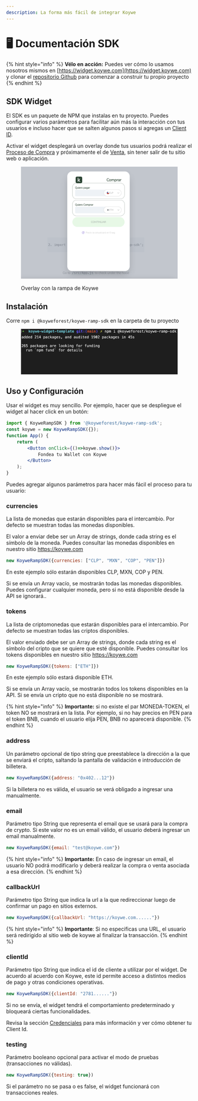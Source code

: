```yaml
---
description: La forma más fácil de integrar Koywe
---
```


# 🖥 Documentación SDK

{% hint style="info" %}
**Vélo en acción:** Puedes ver cómo lo usamos nosotros mismos en [https://widget.koywe.com](https://widget.koywe.com) y clonar el [repositorio Github](https://github.com/koyweforest/koywe-widget-template/) para comenzar a construir tu propio proyecto
{% endhint %}

## SDK Widget

El SDK es un paquete de NPM que instalas en tu proyecto. Puedes configurar varios parámetros para facilitar aún más la interacción con tus usuarios e incluso hacer que se salten algunos pasos si agregas un [Client ID](credenciales.md).

Activar el widget desplegará un overlay donde tus usuarios podrá realizar el [Proceso de Compra](../sobre-koywe/que-es-koywe/proceso-de-compra.md) y próximamente el de [Venta](../sobre-koywe/que-es-koywe/proceso-de-venta.md), sin tener salir de tu sitio web o aplicación.

<figure><img src="../.gitbook/assets/Screen Shot 2022-12-08 at 13.29.09.png" alt=""><figcaption><p>Overlay con la rampa de Koywe</p></figcaption></figure>

## Instalación

Corre `npm i @koyweforest/koywe-ramp-sdk` en la carpeta de tu proyecto

<figure><img src="../.gitbook/assets/Screen Shot 2022-12-08 at 13.34.46.png" alt=""><figcaption></figcaption></figure>

## Uso y Configuración

Usar el widget es muy sencillo. Por ejemplo, hacer que se despliegue el widget al hacer click en un botón:

```jsx
import { KoyweRampSDK } from '@koyweforest/koywe-ramp-sdk';
const koywe = new KoyweRampSDK({});
function App() {
    return (
        <Button onClick={()=>koywe.show()}>
            Fondea tu Wallet con Koywe
        </Button>
    );
}
```

Puedes agregar algunos parámetros para hacer más fácil el proceso para tu usuario:

### currencies

La lista de monedas que estarán disponibles para el intercambio. Por defecto se muestran todas las monedas disponibles.

El valor a enviar debe ser un Array de strings, donde cada string es el símbolo de la moneda. Puedes consultar las monedas disponibles en nuestro sitio https://koywe.com

```javascript
new KoyweRampSDK({currencies: ["CLP", "MXN", "COP", "PEN"]})
```

En este ejemplo sólo estarán disponibles CLP, MXN, COP y PEN.

Si se envía un Array vacío, se mostrarán todas las monedas disponibles. Puedes configurar cualquier moneda, pero si no está disponible desde la API se ignorará..

### tokens

La lista de criptomonedas que estarán disponibles para el intercambio. Por defecto se muestran todas las criptos disponibles.

El valor enviado debe ser un Array de strings, donde cada string es el símbolo del cripto que se quiere que esté disponible. Puedes consultar los tokens disponibles en nuestro sitio https://koywe.com

```javascript
new KoyweRampSDK({tokens: ["ETH"]})
```

En este ejemplo sólo estará disponible ETH.

Si se envía un Array vacío, se mostrarán todos los tokens disponibles en la API. Si se envía un cripto que no está disponible no se mostrará.

{% hint style="info" %}
**Importante:** si no existe el par MONEDA-TOKEN, el token NO se mostrará en la lista. Por ejemplo, si no hay precios en PEN para el token BNB, cuando el usuario elija PEN, BNB no aparecerá disponible.
{% endhint %}

### address

Un parámetro opcional de tipo string que preestablece la dirección a la que se enviará el cripto, saltando la pantalla de validación e introducción de billetera.

```javascript
new KoyweRampSDK({address: "0x402...12"})
```

Si la billetera no es válida, el usuario se verá obligado a ingresar una manualmente.

### email

Parámetro tipo String que representa el email que se usará para la compra de crypto. Si este valor no es un email válido, el usuario deberá ingresar un email manualmente.

```javascript
new KoyweRampSDK({email: "test@koywe.com"})
```

{% hint style="info" %}
**Importante:** En caso de ingresar un email, el usuario NO podrá modificarlo y deberá realizar la compra o venta asociada a esa dirección.
{% endhint %}

### callbackUrl

Parámetro tipo String que indica la url a la que redireccionar luego de confirmar un pago en sitios externos.

```javascript
new KoyweRampSDK({callbackUrl: "https://koywe.com......"})
```

{% hint style="info" %}
**Importante**: Si no especificas una URL, el usuario será redirigido al sitio web de koywe al finalizar la transacción.
{% endhint %}

### clientId

Parámetro tipo String que indica el id de cliente a utilizar por el widget. De acuerdo al acuerdo con Koywe, este id permite acceso a distintos medios de pago y otras condiciones operativas.

```javascript
new KoyweRampSDK({clientId: "2781......"})
```

Si no se envía, el widget tendrá el comportamiento predeterminado y bloqueará ciertas funcionalidades.

Revisa la sección [Credenciales](credenciales.md) para más información y ver cómo obtener tu Client Id.

### testing

Parámetro booleano opcional para activar el modo de pruebas (transacciones no válidas).

```javascript
new KoyweRampSDK({testing: true})
```

Si el parámetro no se pasa o es false, el widget funcionará con transacciones reales.
